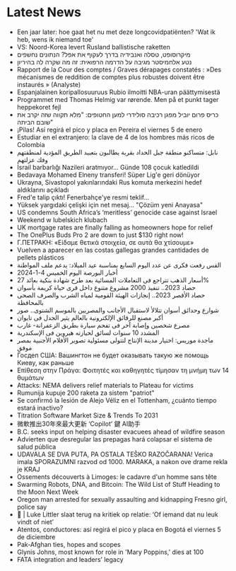 # Latest News
-  Een jaar later: hoe gaat het nu met deze longcovidpatiënten? 'Wat ik heb, wens ik niemand toe'
-  VS: Noord-Korea levert Rusland ballistische raketten
-  מיקרוסופט, טסלה ואנבידיה בדרך לעקוף את אפל? הנתונים נחשפים
-  נטע אלחמיסטר מגיבה על הדרמה הרפואית: זה מה שקרה לה בהיריון
-  Rapport de la Cour des comptes / Graves dérapages constatés : »Des mécanismes de reddition de comptes plus robustes doivent être instaurés » (Analyste)
-  Espanjalainen koripallosuuruus Rubio ilmoitti NBA-uran päättymisestä
-  Programmet med Thomas Helmig var rørende. Men på et punkt tager heppekoret fejl
-  כריס פרום יוביל מפגן רכיבה סולידרי למען החטופים: "מלא תקווה שזה יקרב את שובם הביתה"
-  ¡Pilas! Así regirá el pico y placa en Pereira el viernes 5 de enero
-  Estudiar en el extranjero: la clave de 4 de los hombres más ricos de Colombia
-  نابل: متساكنو منطقة جبل الحداد بقربة يطالبون بتعبيد الطريق المؤدية لمنطقتهم وفك عزلتهم
-  İsrail barbarlığı Nazileri aratmıyor... Günde 108 çocuk katledildi
-  Bedavaya Mohamed Elneny transferi! Süper Lig'e geri dönüyor
-  Ukrayna, Sivastopol yakınlarındaki Rus komuta merkezini hedef aldıklarını açıkladı
-  Fred'e talip çıktı! Fenerbahçe'ye resmi teklif...
-  Yüksek yargıdaki çelişki için net mesaj... "Çözüm yeni Anayasa"
-  US condemns South Africa’s ‘meritless’ genocide case against Israel
-  Weekend w lubelskich klubach
-  UK mortgage rates are finally falling as homeowners hope for relief
-  The OnePlus Buds Pro 2 are down to just $130 right now!
-  Γ.ΠΕΤΡΑΚΗ: «Είδαμε θετικά στοιχεία, σε αυτά θα χτίσουμε»
-  Vuelven a aparecer en las costas gallegas grandes cantidades de pellets plásticos
-  القس رفعت فكرى عن عدد اليوم السابع بمناسبة عيد الميلاد: يدعم ملف المواطنة
-  أخبار البورصة اليوم الخميس 4-1-2024
-  أسعار الذهب تتراجع فى التعاملات المسائية بعد طرح شهادة بنكية بعائد 27%
-  حصاد 2023.. تنفيذ 2000 مشروع متنوع داخل قرى حياة كريمة بأسوان
-  حصاد الأقصر 2023.. إنجازات الهيئة القومية لمياه الشرب والصرف الصحى بالمحافظة
-  شوارع وحدائق أسوان تتلالأ لاستقبال الأجانب والمصريين بالموسم الشتوى.. صور
-  أكبر مصنع للرقائق الإلكترونية بالعالم يثير الجدل فى تايوان
-  مصرع شخصين وإصابة آخر فى تفحم سيارة بطريق الزعفرانة- غارب
-  المشدد 10 سنوات لسائق لحيازته هيروين فى الإسكندرية
-  ماجدة موريس: اختيار مدينة الإنتاج لتتولى مسئولية تصوير الأفلام الأجنبية بمصر موفق
-  Госдеп США: Вашингтон не будет оказывать такую же помощь Киеву, как раньше
-  Επίθεση στην Πράγα: Φοιτητές και καθηγητές τίμησαν τη μνήμη των 14 θυμάτων
-  Attacks: NEMA delivers relief materials to Plateau for victims
-  Rumunija kupuje 200 raketa za sistem "patriot"
-  Se confirmó la lesión de Alejo Véliz en el Tottenham, ¿cuánto tiempo estará inactivo?
-  Titration Software Market Size & Trends To 2031
-  微軟推出30年來最大更新 ‘Copilot’ 鍵 AI助手
-  B.C. seeks input on helping disaster evacuees ahead of wildfire season
-  Advierten que desregular las prepagas hará colapsar el sistema de salud pública
-  UDAVALA SE DVA PUTA, PA OSTALA TEŠKO RAZOČARANA! Verica imala SPORAZUMNI razvod od 1000. MARAKA, a nakon ove drame rekla je KRAJ
-  Ossements découverts à Limoges: le cadavre d'un homme sans tête
-  Swarming Robots, DNA, and Bitcoin: The Wild List of Stuff Heading to the Moon Next Week
-  Oregon man arrested for sexually assaulting and kidnapping Fresno girl, police say
-  🎥 | Luke Littler slaat terug na kritiek op relatie: ‘Of iemand dat nu leuk vindt of niet’
-  Atentos, conductores: así regirá el pico y placa en Bogotá el viernes 5 de diciembre
-  Pak-Afghan ties, hopes and scopes
-  Glynis Johns, most known for role in 'Mary Poppins,' dies at 100
-  FATA integration and leaders’ legacy
